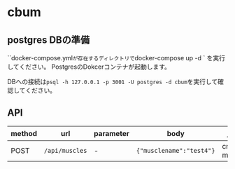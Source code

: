 # cbum

## postgres DBの準備

``docker-compose.yml`が存在するディレクトリで`docker-compose up -d ` を実行してください。
PostgresのDokcerコンテナが起動します。

DBへの接続は`psql -h 127.0.0.1 -p 3001 -U postgres -d cbum`を実行して確認してください。


## API
| method | url | parameter | body | 用途 |
| - | - | - | - | - |
| POST | `/api/muscles` | - | `{"musclename":"test4"}` | create muscle |